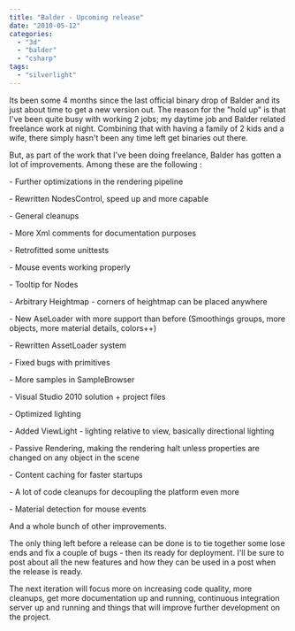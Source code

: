 ```yaml
---
title: "Balder - Upcoming release"
date: "2010-05-12"
categories: 
  - "3d"
  - "balder"
  - "csharp"
tags: 
  - "silverlight"
---
```


Its been some 4 months since the last official binary drop of Balder and its just about time to get a new version out. The reason for the "hold up" is that I've been quite busy with working 2 jobs; my daytime job and Balder related freelance work at night. Combining that with having a family of 2 kids and a wife, there simply hasn't been any time left get binaries out there. 

But, as part of the work that I've been doing freelance, Balder has gotten a lot of improvements. Among these are the following : 

\- Further optimizations in the rendering pipeline

\- Rewritten NodesControl, speed up and more capable

\- General cleanups

\- More Xml comments for documentation purposes

\- Retrofitted some unittests

\- Mouse events working properly

\- Tooltip for Nodes

\- Arbitrary Heightmap - corners of heightmap can be placed anywhere

\- New AseLoader with more support than before (Smoothings groups, more objects, more material details, colors++)

\- Rewritten AssetLoader system

\- Fixed bugs with primitives

\- More samples in SampleBrowser

\- Visual Studio 2010 solution + project files

\- Optimized lighting

\- Added ViewLight - lighting relative to view, basically directional lighting

\- Passive Rendering, making the rendering halt unless properties are changed on any object in the scene

\- Content caching for faster startups

\- A lot of code cleanups for decoupling the platform even more

\- Material detection for mouse events 

And a whole bunch of other improvements.

The only thing left before a release can be done is to tie together some lose ends and fix a couple of bugs - then its ready for deployment. I'll be sure to post about all the new features and how they can be used in a post when the release is ready.

The next iteration will focus more on increasing code quality, more cleanups, get more documentation up and running, continuous integration server up and running and things that will improve further development on the project.
